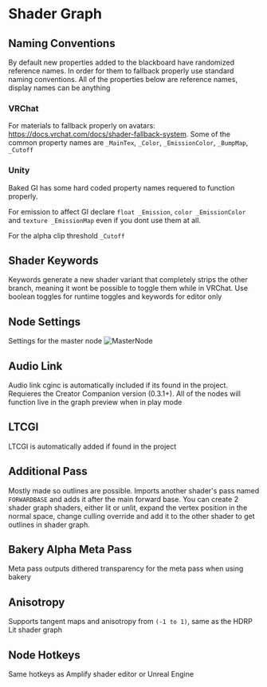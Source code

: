 # Shader Graph


## Naming Conventions
By default new properties added to the blackboard have randomized reference names. In order for them to fallback properly use standard naming conventions. All of the properties below are reference names, display names can be anything


### VRChat
For materials to fallback properly on avatars: https://docs.vrchat.com/docs/shader-fallback-system.
Some of the common property names are `_MainTex`, `_Color`, `_EmissionColor`, `_BumpMap`, `_Cutoff`

### Unity
Baked GI has some hard coded property names requered to function properly.

For emission to affect GI declare `float _Emission`, `color _EmissionColor` and `texture _EmissionMap` even if you dont use them at all.

For the alpha clip threshold `_Cutoff`


## Shader Keywords
Keywords generate a new shader variant that completely strips the other branch, meaning it wont be possible to toggle them while in VRChat. Use boolean toggles for runtime toggles and keywords for editor only


## Node Settings
Settings for the master node 
![MasterNode](https://i.imgur.com/WnaD7Yc.png)


## Audio Link
Audio link cginc is automatically included if its found in the project. Requieres the Creator Companion version (0.3.1+). All of the nodes will function live in the graph preview when in play mode


## LTCGI
LTCGI is automatically added if found in the project


## Additional Pass
Mostly made so outlines are possible. Imports another shader's pass named `FORWARDBASE` and adds it after the main forward base. You can create 2 shader graph shaders, either lit or unlit, expand the vertex position in the normal space, change culling override and add it to the other shader to get outlines in shader graph.


## Bakery Alpha Meta Pass
Meta pass outputs dithered transparency for the meta pass when using bakery

## Anisotropy
Supports tangent maps and anisotropy from `(-1 to 1)`, same as the HDRP Lit shader graph

## Node Hotkeys
Same hotkeys as Amplify shader editor or Unreal Engine